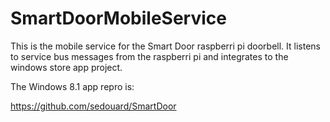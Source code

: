 SmartDoorMobileService
======================

This is the mobile service for the Smart Door raspberri pi doorbell. It listens to service bus messages from the raspberri pi and  integrates to the windows store app project.

The Windows 8.1 app repro is:

https://github.com/sedouard/SmartDoor
